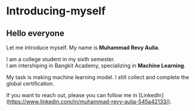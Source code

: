 # Introducing-myself
<h2>Hello everyone</h2> 

Let me introduce myself. My name is <b>Muhammad Revy Aulia</b>.<br>

I am a college student in my sixth semester.<br>
I am intershiping in Bangkit Academy, specializing in **Machine Learning**.<br>

My task is making machine learning model.
I still collect and complete the global certification.

If you want to reach out, please you can follow me in [LinkedIn]
(https://www.linkedin.com/in/muhammad-revy-aulia-545a42133/).

